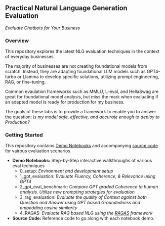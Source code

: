 ## **Practical Natural Language Generation Evaluation**  
 _Evaluate Chatbots for Your Business_  

### **Overview**
This repository explores the latest NLG evaluation techniques in the context of everyday businesses.

The majority of businesses are not creating foundational models from scratch. Instead, they are adapting foundational LLM models such as GPT4-turbo or Llamma to develop specific solutions, utilizing prompt engineering, RAG, or fine-tuning.

Common evaulation frameworks such as MMLU, L-eval, and HellaSwag are great for foundational model analysis, but miss the mark when evaluating if an adapted model is ready for production for my business.  

The goals of these labs is to provide a framework to enable you to answer the question: _Is my model safe, effective, and accurate enough to deploy to Production?_


### **Getting Started**  
This repository contains [Demo Notebooks](./demo_notebooks/) and accompanying [source code](./src/) for vairous evaluation scenarios.  
  
- **Demo Notebooks:** Step-by-Step interactive walkthroughs of various eval techniques
  - 0_setup: _Environment and development setup_
  - 1_gpt_evaluation: _Evaluate Fluency, Coherence, & Relevance using GPT4_
  - 2_gpt_eval_benchmark: _Compare GPT graded Coherence to human analysis. Utilize new prompting strategies for evaluation_
  - 3_rag_evaluation: _Evaluate the quality of Context against both Question and Answer using GPT based Groundedness and embedding cosine similarity_
  - 4_RAGAS: _Evaluate RAG based NLG using the [RAGAS](https://github.com/explodinggradients/ragas) framework_
- **Source Code:** Reference code to go along with each notebook demo.


